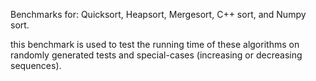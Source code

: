 Benchmarks for:
    Quicksort, Heapsort, Mergesort, C++ sort, and Numpy sort.

this benchmark is used to test the running time of these algorithms on 
randomly generated tests and special-cases (increasing or decreasing sequences).